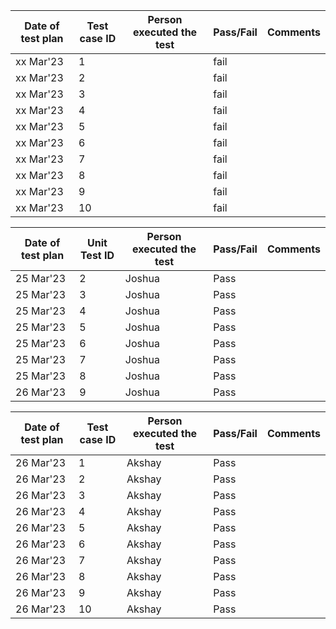  <p> 
   
| Date of test plan | Test case ID | Person executed the test | Pass/Fail | Comments |
| --- | --- | --- | --- | --- |
| xx Mar'23 | 1 |  | fail | |
| xx Mar'23 | 2 |  | fail | |
| xx Mar'23 | 3 |  | fail | |
| xx Mar'23 | 4 |  | fail | |
| xx Mar'23 | 5 |  | fail | |
| xx Mar'23 | 6 |  | fail | |
| xx Mar'23 | 7 |  | fail | |
| xx Mar'23 | 8 |  | fail | |
| xx Mar'23 | 9 |  | fail | |
| xx Mar'23 | 10 |  | fail | |


   
 </p>
 
 
<p> 
   
| Date of test plan | Unit Test ID | Person executed the test | Pass/Fail | Comments |
| --- | --- | --- | --- | --- |
| 25 Mar'23 | 2 | Joshua  | Pass | |
| 25 Mar'23 | 3 | Joshua  | Pass | |
| 25 Mar'23 | 4 | Joshua  | Pass | |
| 25 Mar'23 | 5 | Joshua  | Pass | |
| 25 Mar'23 | 6 | Joshua  | Pass | |
| 25 Mar'23 | 7 | Joshua  | Pass | |
| 25 Mar'23 | 8 | Joshua  | Pass | |
| 26 Mar'23 | 9 | Joshua  | Pass | |



   
 </p>


<p> 
   
| Date of test plan | Test case ID | Person executed the test | Pass/Fail | Comments |
| --- | --- | --- | --- | --- |
| 26 Mar'23 | 1 | Akshay | Pass | |
| 26 Mar'23 | 2 | Akshay | Pass | |
| 26 Mar'23 | 3 | Akshay | Pass | |
| 26 Mar'23 | 4 | Akshay | Pass | |
| 26 Mar'23 | 5 | Akshay | Pass | |
| 26 Mar'23 | 6 | Akshay | Pass | |
| 26 Mar'23 | 7 | Akshay | Pass | |
| 26 Mar'23 | 8 | Akshay | Pass | |
| 26 Mar'23 | 9 | Akshay | Pass | |
| 26 Mar'23 | 10 | Akshay | Pass | |


   
 </p>

 
